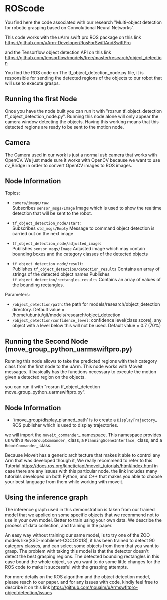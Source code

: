 # ROScode
You find here the code associated with our research "Multi-object detection for robotic grasping based on Convolutional Neural Networks". 

This code works with the uArm swift pro ROS package on this link https://github.com/uArm-Developer/RosForSwiftAndSwiftPro

and the Tensorflow object detection API on this link https://github.com/tensorflow/models/tree/master/research/object_detection

You find the ROS code on The tf_object_detection_node.py file, it is responsible for sending the detected regions of the objects to our robot that will use to execute grasps.


## Running the first Node
Once you have the node built you can run it with "rosrun tf_object_detection tf_object_detection_node.py".
Running this node alone will only appear the camera window detecting the objects. Having this working means that this detected regions are ready to be sent to the motion node. 
## Camera 
The Camera used in our work is just a normal usb camera that works with OpenCV. We just made sure it works with OpenCV because we want to use cv_Bridge in order to convert OpenCV images to ROS images. 
## Node Information
Topics:

* `camera/image/raw`:  
  Subscribes `sensor_msgs/Image` Image which is used to show the realtime detection that will be sent to the robot.

* `tf_object_detection_node/start`:  
  Subscribes `std_msgs/Empty` Message to command object detection is carried out on the next image

* `tf_object_detection_node/adjusted_image`:  
  Publishes `sensor_msgs/Image` Adjusted image which may contain bounding boxes and the category classes of the detected objects
  
* `tf_object_detection_node/result`:  
  Publishes `tf_object_detection/detection_results` Contains an array of strings of the detected object names
  Publishes `tf_object_detection/rectangles_results` Contains an array of values of the bounding rectangles.
  
Parameters:

* `/object_detection/path`: the path for models/research/object_detection directory. Default value = /home/ubuntu/git/models/research/object_detection
* `/object_detection/confidence_level`: confidence level(class score), any object with a level below this will not be used. Default value = 0.7 (70%)

## Running the Second Node (move_group_python_uarmswiftpro.py)

Running this node allows to take the predicted regions with their category class from the first node to the uArm. This node works with Moveit messages. It basically has the functions necessary to execute the motion given a detected region on the objects. 

you can run it with "rosrun tf_object_detection move_group_python_uarmswiftpro.py".

## Node Information 

* '/move_group/display_planned_path'  is to create a `DisplayTrajectory`_ ROS publisher which is used to display
trajectories.

we will import the `moveit_commander`_ namespace. This namespace provides us with a `MoveGroupCommander`_ class, a `PlanningSceneInterface`_ class, and a `RobotCommander`_ class. 

Because Moveit has a generic architecture that makes it able to control any Arm that was developed though it, We really recommend to refer to this Tutorial https://docs.ros.org/kinetic/api/moveit_tutorials/html/index.html in case there are any issues with this particular node. the link includes many tutorials developed on both Python, and C++ that makes you able to choose your best language from them while working with moveit.


## Using the inference graph

The inference graph used in this demonstration is taken from our trained model that we applied on some specific objects that we recommend not to use in your own model. Better to train using your own data. We describe the process of data collection, and training in the paper. 

An easy way without training our same model, is to try one of the ZOO models like(SSD-mobilenet-COCO2018), it has been trained to detect 90 category classes, and can select some objects from them that you want to grasp. The problem with taking this model is that the detector doesn't detect the best grasping regions. The detected bounding rectangles in this case bound the whole object, so you want to do some little changes for the ROS code to make it successful with the grasping attempts. 

For more details on the ROS algorithm and the object detection model, please reach to our paper. and for any issues with code, kindly feel free to describe it on this link https://github.com/nouaim/uArmswfitpro-objectdetection/issues 
